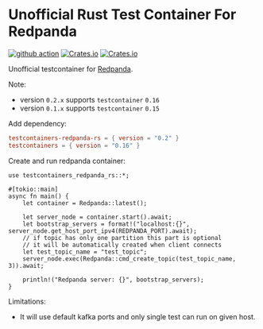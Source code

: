 # Unofficial Rust Test Container For Redpanda

[![github action](https://github.com/milenkovicm/testcontainers-redpanda-rs/actions/workflows/basic.yml/badge.svg)](https://github.com/milenkovicm/testcontainers-redpanda-rs/actions/workflows/basic.yml)
[![Crates.io](https://img.shields.io/crates/v/testcontainers-redpanda-rs)](https://crates.io/crates/testcontainers-redpanda-rs)
[![Crates.io](https://img.shields.io/crates/d/testcontainers-redpanda-rs)](https://crates.io/crates/testcontainers-redpanda-rs)

Unofficial testcontainer for [Redpanda](https://redpanda.com).

Note:

- version `0.2.x` supports `testcontainer` `0.16`
- version `0.1.x` supports `testcontainer` `0.15`

Add dependency:

```toml
testcontainers-redpanda-rs = { version = "0.2" }
testcontainers = { version = "0.16" }
```

Create and run redpanda container:

```rust, no_run
use testcontainers_redpanda_rs::*;

#[tokio::main]
async fn main() {
    let container = Redpanda::latest();

    let server_node = container.start().await;
    let bootstrap_servers = format!("localhost:{}", server_node.get_host_port_ipv4(REDPANDA_PORT).await);
    // if topic has only one partition this part is optional
    // it will be automatically created when client connects
    let test_topic_name = "test_topic";
    server_node.exec(Redpanda::cmd_create_topic(test_topic_name, 3)).await;

    println!("Redpanda server: {}", bootstrap_servers);
}
```

Limitations:

- It will use default kafka ports and only single test can run  on given host.

